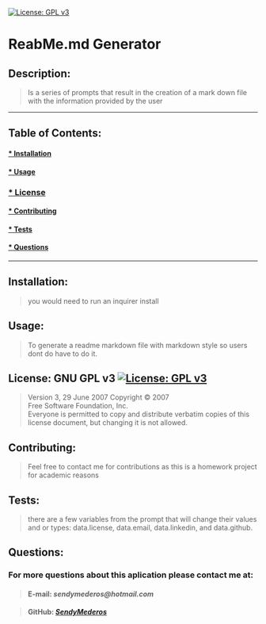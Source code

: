  
  [![License: GPL v3](https://img.shields.io/badge/License-GPLv3-blue.svg)](https://www.gnu.org/licenses/gpl-3.0)
# ReabMe.md Generator
## Description: 
> Is a series of prompts that result in the creation of a mark down file with the information provided by the user
<hr>

## Table of Contents:

#### [* Installation](#Installation)
#### [* Usage](#usage)
### [* License](#license)
#### [* Contributing](#Contributing)
#### [* Tests](#test)
#### [* Questions](#questions)
<hr>

## Installation: 
> you would need to run an inquirer install 

## Usage:
> To generate a readme markdown file with markdown style so users dont do have to do it.

## License: GNU GPL v3 [![License: GPL v3](https://img.shields.io/badge/License-GPLv3-blue.svg)](https://www.gnu.org/licenses/gpl-3.0) 
> Version 3, 29 June 2007 Copyright © 2007 <br /> Free Software Foundation, Inc. <br /> Everyone is permitted to copy and distribute verbatim copies of this license document, but changing it is not allowed.

## Contributing:
> Feel free to contact me for contributions as this is a homework project for academic reasons 

## Tests:
> there are a few variables from the prompt that will change their values and or types: data.license,  data.email, data.linkedin, and data.github.

## Questions:

  ### **For more questions about this aplication please contact me at:** 

  >#### E-mail: _sendymederos@hotmail.com_
  
  > #### GitHub: [_SendyMederos_](https://github.com/SendyMederos)


